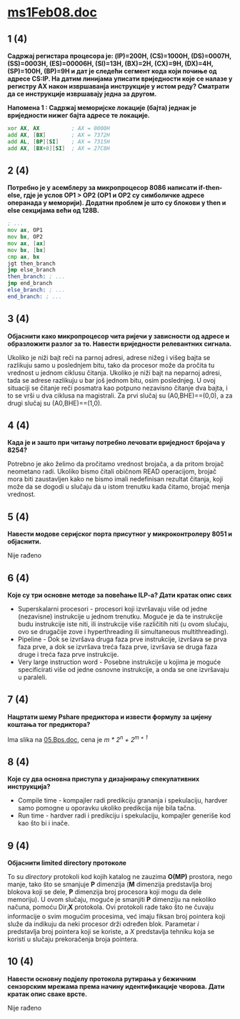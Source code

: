# [ms1Feb08.doc](http://home.etf.rs/~vm/os/mips/ispit/2008/februar/)

## 1 (4)
**Садржај регистара процесора је: (IP)=200H, (CS)=1000H, (DS)=0007H, (SS)=0003H, (ES)=00006H, (SI)=13H, (BX)=2H, (CX)=9H, (DX)=4H, (SP)=100H, (BP)=9H и дат је следећи сегмент кода који почиње од адресе CS:IP. На датим линијама уписати вриједности које се налазе у регистру АХ након извршаванја инструкције у истом реду? Сматрати да се инструкције извршавају једна за другом.**

**Напомена 1 : Садржај меморијске локације (бајта) једнак је вриједности нижег бајта адресе те локације.**

```asm
xor AX, AX          ; AX = 0000H
add AX, [BX]        ; AX = 7372H
add AL, [BP][SI]    ; AX = 7315H
add AX, [BX+8][SI]  ; AX = 27C8H
```

## 2 (4)
**Потребно је у асемблеру за микропроцесор 8086 написати if-then-else, гдје је услов OP1 > OP2 (OP1 и OP2 су симболичке адресе операнада у меморији). Додатни проблем је што су блокови у then и else секцијама већи од 128B.**

```asm
; ...
mov ax, OP1
mov bx, OP2
mov ax, [ax]
mov bx, [bx]
cmp ax, bx
jgt then_branch
jmp else_branch
then_branch: ; ...
jmp end_branch
else_branch: ; ...
end_branch: ; ...

```

## 3 (4)
**Објаснити како микропроцесор чита ријечи у зависности од адресе и образложити разлог за то. Навести вриједности релевантних сигнала.**

Ukoliko je niži bajt reči na parnoj adresi, adrese nižeg i višeg bajta se razlikuju samo u poslednjem bitu, tako da procesor može da pročita tu vrednost u jednom ciklusu čitanja. Ukoliko je niži bajt na neparnoj adresi, tada se adrese razlikuju u bar još jednom bitu, osim poslednjeg. U ovoj situaciji se čitanje reči posmatra kao potpuno nezavisno čitanje dva bajta, i to se vrši u dva ciklusa na magistrali. Za prvi slučaj su (A0,BHE)==(0,0), a za drugi slučaj su (A0,BHE)==(1,0).

## 4 (4)
**Када је и зашто при читању потребно лечовати вриједност бројача у 8254?**

Potrebno je ako želimo da pročitamo vrednost brojača, a da pritom brojač neometano radi. Ukoliko bismo čitali običnom READ operacijom, brojač mora biti zaustavljen kako ne bismo imali nedefinisan rezultat čitanja, koji može da se dogodi u slučaju da u istom trenutku kada čitamo, brojač menja vrednost.

## 5 (4)
**Навести модове серијског порта присутног у микроконтролеру 8051 и објаснити.**

Nije rađeno

## 6 (4)
**Које су три основне методе за повећање ILP-a? Дати кратак опис свих**

- Superskalarni procesori - procesori koji izvršavaju više od jedne (nezavisne) instrukcije u jednom trenutku. Moguće je da te instrukcije budu instrukcije iste niti, ili instrukcije više različitih niti (u ovom slučaju, ovo se drugačije zove i hyperthreading ili simultaneous multithreading).
- Pipeline - Dok se izvršava druga faza prve instrukcije, izvršava se prva faza prve, a dok se izvršava treća faza prve, 
izvršava se druga faza druge i treća faza prve instrukcije.
- Very large instruction word - Posebne instrukcije u kojima je moguće specificirati više od jedne osnovne instrukcije, a onda se one izvršavaju u paraleli.

## 7 (4)
**Нацртати шему Pshare предиктора и извести формулу за цијену коштања тог предиктора?**

Ima slika na [05.Bps.doc](http://home.etf.rs/~vm/os/mips/predavanja/micr/), cena je _m * 2<sup>n</sup> + 2<sup>m + 1</sup>_

## 8 (4)
**Које су два основна приступа у дизајнирању спекулативних инструкција?**

- Compile time - kompajler radi predikciju grananja i spekulaciju, hardver samo pomogne u oporavku ukoliko predikcija nije bila tačna.
- Run time - hardver radi i predikciju i spekulaciju, kompajler generiše kod kao što bi i inače.

## 9 (4)
**Објаснити limited directory протоколе**

To su _directory_ protokoli kod kojih katalog ne zauzima **O(MP)** prostora, nego manje, tako što se smanjuje **P** dimenzija (**M** dimenzija predstavlja broj blokova koji se dele, **P** dimenzija broj procesora koji mogu da dele memoriju). U ovom slučaju, moguće je smanjiti **P** dimenziju na nekoliko načuna, pomoću Dir<sub>_i_</sub>**X** protokola. Ovi protokoli rade tako što ne čuvaju informacije o svim mogućim procesima, već imaju fiksan broj pointera koji služe da indikuju da neki procesor drži određen blok. Parametar _i_ predstavlja broj pointera koji se koriste, a _X_ predstavlja tehniku koja se koristi u slučaju prekoračenja broja pointera.

## 10 (4)
**Навести основну подјелу протокола рутирања у бежичним сензорским мрежама према начину идентификације чворова. Дати кратак опис сваке врсте.**

Nije rađeno
